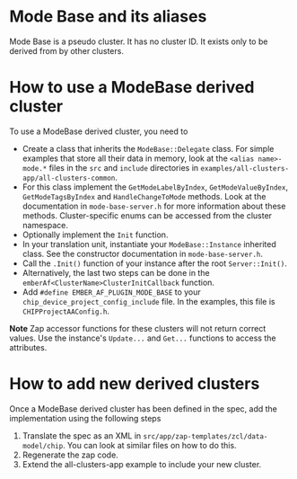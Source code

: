 # Mode Base and its aliases

Mode Base is a pseudo cluster. It has no cluster ID. It exists only to be
derived from by other clusters.

# How to use a ModeBase derived cluster

To use a ModeBase derived cluster, you need to

-   Create a class that inherits the `ModeBase::Delegate` class. For simple
    examples that store all their data in memory, look at the
    `<alias name>-mode.*` files in the `src` and `include` directories in
    `examples/all-clusters-app/all-clusters-common`.
-   For this class implement the `GetModeLabelByIndex`, `GetModeValueByIndex`, 
    `GetModeTagsByIndex` and `HandleChangeToMode` methods.
    Look at the documentation in `mode-base-server.h` for more information about
    these methods. Cluster-specific enums can be accessed from the cluster
    namespace.
-   Optionally implement the `Init` function.
-   In your translation unit, instantiate your `ModeBase::Instance` inherited
    class. See the constructor documentation in `mode-base-server.h`.
-   Call the `.Init()` function of your instance after the root `Server::Init()`.
-   Alternatively, the last two steps can be done in the 
    `emberAf<ClusterName>ClusterInitCallback` function.
-   Add `#define EMBER_AF_PLUGIN_MODE_BASE` to your 
    `chip_device_project_config_include` file. In the examples, this file is
    `CHIPProjectAAConfig.h`.

**Note** Zap accessor functions for these clusters will not return correct
values. Use the instance's `Update...` and `Get...` functions to access the
attributes.

# How to add new derived clusters

Once a ModeBase derived cluster has been defined in the spec, add the
implementation using the following steps

1.  Translate the spec as an XML in `src/app/zap-templates/zcl/data-model/chip`.
    You can look at similar files on how to do this.
2.  Regenerate the zap code.
3.  Extend the all-clusters-app example to include your new cluster.
